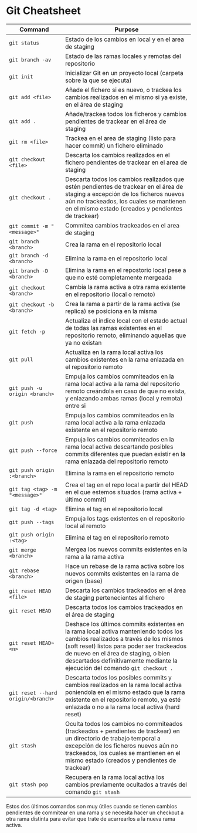 # Git Cheatsheet

Command | Purpose
---- | ----
`git status` | Estado de los cambios en local y en el area de staging
`git branch -av` | Estado de las ramas locales y remotas del repositorio
`git init` | Inicializar Git en un proyecto local (carpeta sobre la que se ejecuta)
`git add <file>` | Añade el fichero <file> si es nuevo, o trackea los cambios realizados en el mismo si ya existe, en el área de staging
`git add .` | Añade/trackea todos los ficheros y cambios pendientes de trackear en el área de staging
`git rm <file>` | Trackea en el area de staging (listo para hacer commit) un fichero eliminado
`git checkout <file>` | Descarta los cambios realizados en el fichero <file> pendientes de trackear en el area de staging
`git checkout .` | Descarta todos los cambios realizados que estén pendientes de trackear en el área de staging a excepción de los ficheros nuevos aún no trackeados, los cuales se mantienen en el mismo estado (creados y pendientes de trackear)
`git commit -m "<message>"` | Commitea cambios trackeados en el area de staging
`git branch <branch>` | Crea la rama <branch> en el repositorio local
`git branch -d <branch>` | Elimina la rama <branch> en el repositorio local
`git branch -D <branch>` | Elimina la rama <branch> en el repostorio local pese a que no esté completamente mergeada
`git checkout <branch>` | Cambia la rama activa a otra rama <branch> existente en el repositorio (local o remoto)
`git checkout -b <branch>` | Crea la rama <branch> a partir de la rama activa (se replica) se posiciona en la misma
`git fetch -p` | Actualiza el índice local con el estado actual de todas las ramas existentes en el repositorio remoto, eliminando aquellas que ya no existan
`git pull` | Actualiza en la rama local activa los cambios existentes en la rama enlazada en el repositorio remoto
`git push -u origin <branch>` | Empuja los cambios commiteados en la rama local activa a la rama <branch> del repositorio remoto creándola en caso de que no exista, y enlazando ambas ramas (local y remota) entre si
`git push` | Empuja los cambios commiteados en la rama local activa a la rama enlazada existente en el repositorio remoto
`git push --force` | Empuja los cambios commiteados en la rama local activa descartando posibles commits diferentes que puedan existir en la rama enlazada del repositorio remoto
`git push origin :<branch>` | Elimina la rama <branch> en el repositorio remoto
`git tag <tag> -m "<message>"` | Crea el tag <tag> en el repo local a partir del HEAD en el que estemos situados (rama activa + último commit)
`git tag -d <tag>` | Elimina el tag <tag> en el repositorio local
`git push --tags` | Empuja los tags existentes en el repositorio local al remoto
`git push origin :<tag>` | Elimina el tag <tag> en el repositorio remoto
`git merge <branch>` | Mergea los nuevos commits existentes en la rama <branch> a la rama activa
`git rebase <branch>` | Hace un rebase de la rama activa sobre los nuevos commits existentes en la rama de origen <branch> (base)
`git reset HEAD <file>` | Descarta los cambios trackeados en el área de staging pertenecientes al fichero <file>
`git reset HEAD` | Descarta todos los cambios trackeados en el área de staging
`git reset HEAD~<n>` | Deshace los últimos <n> commits existentes en la rama local activa manteniendo todos los cambios realizados a través de los mismos (soft reset) listos para poder ser trackeados de nuevo en el área de staging, o bien descartados definitivamente mediante la ejecución del comando `git checkout .`
`git reset --hard origin/<branch>` | Descarta todos los posibles commits y cambios realizados en la rama local activa poniendola en el mismo estado que la rama <branch> existente en el repositorio remoto, ya esté enlazada o no a la rama local activa (hard reset)
`git stash` | Oculta todos los cambios no commiteados (trackeados + pendientes de trackear) en un directorio de trabajo temporal a excepción de los ficheros nuevos aún no trackeados, los cuales se mantienen en el mismo estado (creados y pendientes de trackear)
`git stash pop` | Recupera en la rama local activa los cambios previamente ocultados a través del comando `git stash`

Estos dos últimos comandos son muy útiles cuando se tienen cambios pendientes de commitear en una rama y se necesita hacer un checkout a otra rama distinta para evitar que trate de acarrearlos a la nueva rama activa.
